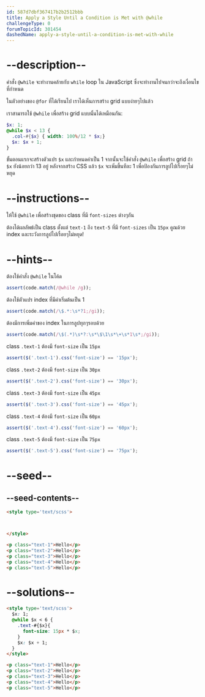 ```yaml
---
id: 587d7dbf367417b2b2512bbb
title: Apply a Style Until a Condition is Met with @while
challengeType: 0
forumTopicId: 301454
dashedName: apply-a-style-until-a-condition-is-met-with-while
---
```


# --description--

คำสั่ง `@while` จะทำงานคล้ายกับ `while` loop ใน JavaScript ซึ่งจะทำงานไปจนกว่าจะถึงเงื่อนไขที่กำหนด

ในตัวอย่างของ `@for` ที่ได้เรียนไป เราได้เห็นการสร้าง grid แบบง่ายๆไปแล้ว 

เราสามารถใช้ `@while` เพื่อสร้าง grid แบบนั้นได้เหมือนกัน:

```scss
$x: 1;
@while $x < 13 {
  .col-#{$x} { width: 100%/12 * $x;}
  $x: $x + 1;
}
```

ขั้นตอนแรกจะสร้างตัวแปร `$x` และกำหนดค่าเป็น 1 จากนั้นจะใช้คำสั่ง `@while` เพื่อสร้าง grid ถ้า `$x` ยังน้อยกว่า 13 อยู่
หลังจากสร้าง CSS แล้ว `$x` จะเพิ่มขึ้นทีละ 1 เพื่อป้องกันการลูปไปเรื่อยๆไม่หยุด

# --instructions--

ให้ใช้ `@while` เพื่อสร้างชุดของ class ที่มี `font-sizes` ต่างๆกัน

ต้องได้ผลลัพธ์เป็น class ตั้งแต่ `text-1` ถึง `text-5` ที่มี `font-sizes` เป็น `15px` คูณด้วย index และระวังการลูปไปเรื่อยๆไม่หยุด!

# --hints--

ต้องใช้คำสั่ง `@while` ในโค้ด

```js
assert(code.match(/@while /g));
```

ต้องใช้ตัวแปร index ที่มีค่าเริ่มต้นเป็น 1

```js
assert(code.match(/\$.*:\s*?1;/gi));
```

ต้องมีการเพิ่มค่าของ index ในการลูปทุกๆรอบด้วย

```js
assert(code.match(/\$(.*)\s*?:\s*\$\1\s*\+\s*1\s*;/gi));
```

class `.text-1` ต้องมี `font-size` เป็น `15px`

```js
assert($('.text-1').css('font-size') == '15px');
```

class `.text-2` ต้องมี `font-size` เป็น `30px`

```js
assert($('.text-2').css('font-size') == '30px');
```

class `.text-3` ต้องมี `font-size` เป็น `45px`

```js
assert($('.text-3').css('font-size') == '45px');
```

class `.text-4` ต้องมี `font-size` เป็น `60px`

```js
assert($('.text-4').css('font-size') == '60px');
```

class `.text-5` ต้องมี `font-size` เป็น `75px`

```js
assert($('.text-5').css('font-size') == '75px');
```

# --seed--

## --seed-contents--

```html
<style type='text/scss'>



</style>

<p class="text-1">Hello</p>
<p class="text-2">Hello</p>
<p class="text-3">Hello</p>
<p class="text-4">Hello</p>
<p class="text-5">Hello</p>
```

# --solutions--

```html
<style type='text/scss'>
  $x: 1;
  @while $x < 6 {
    .text-#{$x}{
      font-size: 15px * $x;
    }
    $x: $x + 1;
  }
</style>

<p class="text-1">Hello</p>
<p class="text-2">Hello</p>
<p class="text-3">Hello</p>
<p class="text-4">Hello</p>
<p class="text-5">Hello</p>
```
